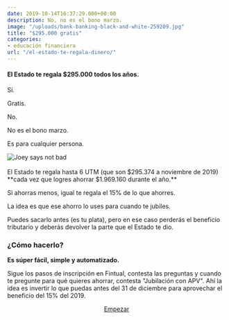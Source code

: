 ```yaml
---
date: 2019-10-14T16:37:29.000+00:00
description: No, no es el bono marzo.
image: "/uploads/bank-banking-black-and-white-259209.jpg"
title: "$295.000 gratis"
categories:
- educación financiera
url: "/el-estado-te-regala-dinero/"
---
```

#### El Estado te regala $295.000 todos los años.

Sí.

Gratis.

No.

No es el bono marzo.

Es para cualquier persona.

<div class="image-wrapper">

<img src="/uploads/not-bad-joey-meme.jpg" alt="Joey says not bad">

</div>
<br>
El Estado te regala hasta 6 UTM (que son $295.374 a noviembre de 2019) **cada vez que logres ahorrar $1.969.160 durante el año.**

Si ahorras menos, igual te regala el 15% de lo que ahorres.

La idea es que ese ahorro lo uses para cuando te jubiles.

Puedes sacarlo antes (es tu plata), pero en ese caso perderás el beneficio tributario y deberás devolver la parte que el Estado te dio.

### ¿Cómo hacerlo?

**Es súper fácil, simple y automatizado.**

Sigue los pasos de inscripción en Fintual, contesta las preguntas y cuando te pregunte para qué quieres ahorrar, contesta "Jubilación con APV". Ahí la idea es invertir lo que puedas antes del 31 de diciembre para aprovechar el beneficio del 15% del 2019.


<p style="text-align:center">
<a class="simulator-page__button btn btn--secondary" href="https://fintual.cl/?utm_source=edu.fintual.cl&utm_medium=referral&utm_campaign=consideration&utm_content=el+estado+te+regala+dinero-136  ">Empezar</a></p>
